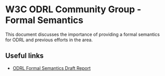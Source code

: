 # W3C ODRL Community Group - Formal Semantics

This document discusses the importance of providing a formal semantics for ODRL and previous efforts in the area.

## Useful links
* [ODRL Formal Semantics Draft Report](https://w3c.github.io/odrl/formal-semantics/) 